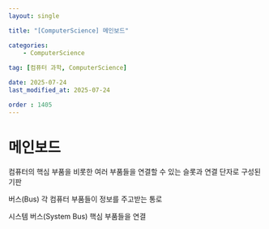 ```yaml
---
layout: single

title: "[ComputerScience] 메인보드"

categories:
    - ComputerScience
    
tag: [컴퓨터 과학, ComputerScience]

date: 2025-07-24
last_modified_at: 2025-07-24

order : 1405
---
```


# 메인보드

컴퓨터의 핵심 부품을 비롯한 여러 부품들을 연결할 수 있는 슬롯과 연결 단자로 구성된 기판

버스(Bus) 각 컴퓨터 부품들이 정보를 주고받는 통로

시스템 버스(System Bus) 핵심 부품들을 연결